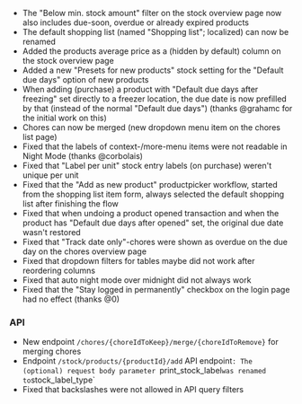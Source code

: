 - The "Below min. stock amount" filter on the stock overview page now also includes due-soon, overdue or already expired products
- The default shopping list (named "Shopping list"; localized) can now be renamed
- Added the products average price as a (hidden by default) column on the stock overview page
- Added a new "Presets for new products" stock setting for the "Default due days" option of new products
- When adding (purchase) a product with "Default due days after freezing" set directly to a freezer location, the due date is now prefilled by that (instead of the normal "Default due days") (thanks @grahamc for the initial work on this)
- Chores can now be merged (new dropdown menu item on the chores list page)
- Fixed that the labels of context-/more-menu items were not readable in Night Mode (thanks @corbolais)
- Fixed that "Label per unit" stock entry labels (on purchase) weren't unique per unit
- Fixed that the "Add as new product" productpicker workflow, started from the shopping list item form, always selected the default shopping list after finishing the flow
- Fixed that when undoing a product opened transaction and when the product has "Default due days after opened" set, the original due date wasn't restored
- Fixed that "Track date only"-chores were shown as overdue on the due day on the chores overview page
- Fixed that dropdown filters for tables maybe did not work after reordering columns
- Fixed that auto night mode over midnight did not always work
- Fixed that the "Stay logged in permanently" checkbox on the login page had no effect (thanks @0)

### API
- New endpoint `/chores/{choreIdToKeep}/merge/{choreIdToRemove}` for merging chores
- Endpoint `/stock/products/{productId}/add` API endpoint`: The (optional) request body parameter `print_stock_label` was renamed to `stock_label_type`
- Fixed that backslashes were not allowed in API query filters
